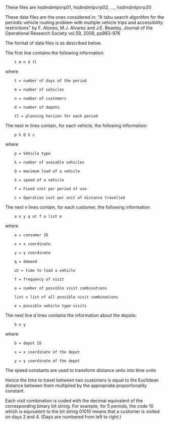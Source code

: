 These files are hsdmdmtpvrp01, hsdmdmtpvrp02, ..., hsdmdmtpvrp20

These data files are the ones considered in:
"A tabu search algorithm for the periodic vehicle routing problem 
with multiple vehicle trips and accessibility restrictions"
by F. Alonso, M.J. Alvarez and J.E. Beasley,
Journal of the Operational Research Society vol.59, 2008, pp963-976

The format of data files is as described below.

The first line contains the following information:

        t m n d tl

where

        t = number of days of the period
		
		m = number of vehicles

        n = number of customers

        d = number of depots

        tl = planning horizon for each period


The next m lines contain, for each vehicle, the following information:

        p k Q S c

where

        p = Vehicle type
		
		k = number of avaiable vehicles
        
        Q = maximum load of a vehicle

        S = speed of a vehicle

        f = Fixed cost per period of use
		
		c = Operation cost per unit of distance travelled
        

The next n lines contain, for each customer, the following information:

        a x y q ut f a list e

where

        a = consumer ID

        x = x coordinate

        y = y coordinate

        q = demand

        ut = time to load a vehicle

        f = frequency of visit

        a = number of possible visit combinations

        list = list of all possible visit combinations

        e = possible vehicle type visits
        
The next line d lines contains the information about the depots:

        b x y

where

        b = depot ID

        x = x coordinate of the depot

        y = y coordinate of the depot

The speed constants are used to transform distance units into time units

Hence the time to travel between two customers is equal to the Euclidean distance between 
them multiplied by the appropriate proportionality constant.

Each visit combination is coded with the decimal equivalent of the corresponding binary bit
string. For example, for 5 periods, the code 10 which is equivalent to the bit string 01010
means that a customer is visited on days 2 and 4. (Days are numbered from left to right.)

